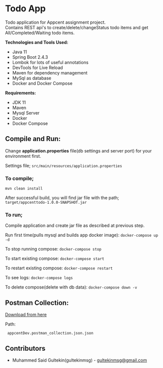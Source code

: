 
# Todo App
Todo  application for Appcent assignment project.    
Contains REST api's to create/delete/changeStatus todo items and get All/Completed/Waiting todo items.

**Technologies and Tools Used:**
- Java 11
- Spring Boot 2.4.3
- Lombok for lots of useful annotations
- DevTools for Live Reload
- Maven for dependency management
- MySql as database
- Docker and Docker Compose

**Requirements:**
- JDK 11
- Maven
- Mysql Server
- Docker
- Docker Compose

## Compile and Run:
Change **application.properties** file(db settings and server port) for your environment first.

Settings file; `src/main/resources/application.properties`
### To compile;
`mvn clean install`

After successful build, you will find jar file with the path; `target/appcenttodo-1.0.0-SNAPSHOT.jar`

### To run;

Compile application and create jar file as described at previous step.

Run first time(pulls mysql and builds app docker image):  `docker-compose up -d`

To stop running compose: `docker-compose stop`

To start existing compose: `docker-compose start`

To restart existing compose: `docker-compose restart`

To see logs: `docker-compose logs`

To delete compose(delete with db data): `docker-compose down -v`

## Postman Collection:

[Download from here](appcentDev.postman_collection.json)

Path:

     appcentDev.postman_collection.json.json  


## Contributors

- Muhammed Said Gultekin(gultekinmsg) - gultekinmsg@gmail.com
